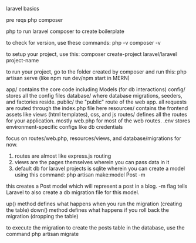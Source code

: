laravel basics 

pre reqs
php
composer

php to run laravel
composer to create boilerplate

to check for version, use these commands:
php -v
composer -v

to setup your project, use this:
composer create-project laravel/laravel project-name

to run your project, go to the folder created by composer and run this:
php artisan serve 
(like npm run dev/npm start in MERN)

app/ contains the core code including Models (for db interactions)
config/ stores all the config files
database/ where database migrations, seeders, and factories reside.
public/ the "public" route of the web app. all requests are routed through the index.php file here
resources/ contains the frontend assets like views (html templates), css, and js
routes/ defines all the routes for your application. mostly web.php for most of the web routes.
.env stores environment-specific configs like db credentials

focus on routes/web.php, resources/views, and database/migrations for now.

1. routes are almost like express.js routing
2. views are the pages themselves wherein you can pass data in it
3. default db for laravel projects is sqlite wherein you can create a model using this command:
php artisan make:model Post -m

this creates a Post model which will represent a post in a blog. -m flag tells Laravel to also create a db migration file for this model.

up() method defines what happens when you run the migration (creating the table)
down() method defines what happens if you roll back the migration (dropping the table)

to execute the migration to create the posts table in the database, use the command
php artisan migrate